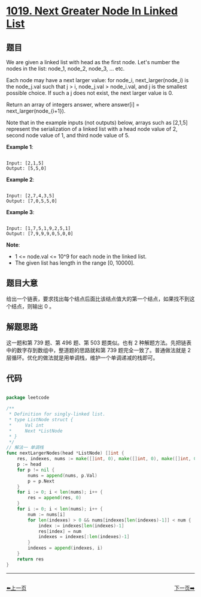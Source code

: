 # [1019. Next Greater Node In Linked List](https://leetcode.com/problems/next-greater-node-in-linked-list/)

## 题目

We are given a linked list with head as the first node.  Let's number the nodes in the list: node\_1, node\_2, node\_3, ... etc.

Each node may have a next larger value: for node_i, next\_larger(node\_i) is the node\_j.val such that j > i, node\_j.val > node\_i.val, and j is the smallest possible choice.  If such a j does not exist, the next larger value is 0.

Return an array of integers answer, where answer[i] = next\_larger(node\_{i+1}).

Note that in the example inputs (not outputs) below, arrays such as [2,1,5] represent the serialization of a linked list with a head node value of 2, second node value of 1, and third node value of 5.

 

**Example 1**:

```

Input: [2,1,5]
Output: [5,5,0]

```

**Example 2**:

```

Input: [2,7,4,3,5]
Output: [7,0,5,5,0]

```

**Example 3**:

```

Input: [1,7,5,1,9,2,5,1]
Output: [7,9,9,9,0,5,0,0]

```

**Note**:

- 1 <= node.val <= 10^9 for each node in the linked list.
- The given list has length in the range [0, 10000].


## 题目大意

给出一个链表，要求找出每个结点后面比该结点值大的第一个结点，如果找不到这个结点，则输出 0 。


## 解题思路

这一题和第 739 题、第 496 题、第 503 题类似。也有 2 种解题方法。先把链表中的数字存到数组中，整道题的思路就和第 739 题完全一致了。普通做法就是 2 层循环。优化的做法就是用单调栈，维护一个单调递减的栈即可。




## 代码

```go

package leetcode

/**
 * Definition for singly-linked list.
 * type ListNode struct {
 *     Val int
 *     Next *ListNode
 * }
 */
// 解法一 单调栈
func nextLargerNodes(head *ListNode) []int {
	res, indexes, nums := make([]int, 0), make([]int, 0), make([]int, 0)
	p := head
	for p != nil {
		nums = append(nums, p.Val)
		p = p.Next
	}
	for i := 0; i < len(nums); i++ {
		res = append(res, 0)
	}
	for i := 0; i < len(nums); i++ {
		num := nums[i]
		for len(indexes) > 0 && nums[indexes[len(indexes)-1]] < num {
			index := indexes[len(indexes)-1]
			res[index] = num
			indexes = indexes[:len(indexes)-1]
		}
		indexes = append(indexes, i)
	}
	return res
}

```


----------------------------------------------
<div style="display: flex;justify-content: space-between;align-items: center;">
<p><a href="https://books.halfrost.com/leetcode/ChapterFour/1000~1099/1018.Binary-Prefix-Divisible-By-5/">⬅️上一页</a></p>
<p><a href="https://books.halfrost.com/leetcode/ChapterFour/1000~1099/1020.Number-of-Enclaves/">下一页➡️</a></p>
</div>
